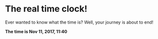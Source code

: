 # The real time clock!

Ever wanted to know what the time is? Well, your journey is about to end!

**The time is Nov 11, 2017, 11:40**